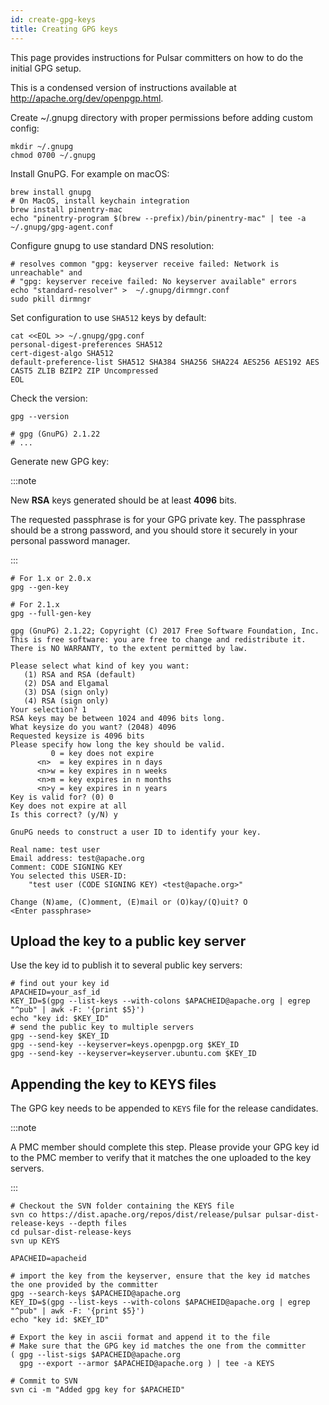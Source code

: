 ```yaml
---
id: create-gpg-keys
title: Creating GPG keys
---
```


This page provides instructions for Pulsar committers on how to do the initial GPG setup.

This is a condensed version of instructions available at http://apache.org/dev/openpgp.html.

Create ~/.gnupg directory with proper permissions before adding custom config:
```shell
mkdir ~/.gnupg
chmod 0700 ~/.gnupg
```

Install GnuPG. For example on macOS:

```shell
brew install gnupg
# On MacOS, install keychain integration
brew install pinentry-mac
echo "pinentry-program $(brew --prefix)/bin/pinentry-mac" | tee -a ~/.gnupg/gpg-agent.conf
```

Configure gnupg to use standard DNS resolution:

```shell
# resolves common "gpg: keyserver receive failed: Network is unreachable" and 
# "gpg: keyserver receive failed: No keyserver available" errors
echo "standard-resolver" >  ~/.gnupg/dirmngr.conf
sudo pkill dirmngr
```

Set configuration to use `SHA512` keys by default:

```shell
cat <<EOL >> ~/.gnupg/gpg.conf
personal-digest-preferences SHA512
cert-digest-algo SHA512
default-preference-list SHA512 SHA384 SHA256 SHA224 AES256 AES192 AES CAST5 ZLIB BZIP2 ZIP Uncompressed
EOL
```

Check the version:

```shell
gpg --version

# gpg (GnuPG) 2.1.22
# ...
```

Generate new GPG key:

:::note

New **RSA** keys generated should be at least **4096** bits.

The requested passphrase is for your GPG private key. The passphrase should be a strong password, and you should store it securely in your personal password manager.

:::


```shell
# For 1.x or 2.0.x
gpg --gen-key

# For 2.1.x
gpg --full-gen-key

gpg (GnuPG) 2.1.22; Copyright (C) 2017 Free Software Foundation, Inc.
This is free software: you are free to change and redistribute it.
There is NO WARRANTY, to the extent permitted by law.

Please select what kind of key you want:
   (1) RSA and RSA (default)
   (2) DSA and Elgamal
   (3) DSA (sign only)
   (4) RSA (sign only)
Your selection? 1
RSA keys may be between 1024 and 4096 bits long.
What keysize do you want? (2048) 4096
Requested keysize is 4096 bits
Please specify how long the key should be valid.
         0 = key does not expire
      <n>  = key expires in n days
      <n>w = key expires in n weeks
      <n>m = key expires in n months
      <n>y = key expires in n years
Key is valid for? (0) 0
Key does not expire at all
Is this correct? (y/N) y

GnuPG needs to construct a user ID to identify your key.

Real name: test user
Email address: test@apache.org
Comment: CODE SIGNING KEY
You selected this USER-ID:
    "test user (CODE SIGNING KEY) <test@apache.org>"

Change (N)ame, (C)omment, (E)mail or (O)kay/(Q)uit? O
<Enter passphrase>
```

## Upload the key to a public key server

Use the key id to publish it to several public key servers:

```shell
# find out your key id
APACHEID=your_asf_id
KEY_ID=$(gpg --list-keys --with-colons $APACHEID@apache.org | egrep "^pub" | awk -F: '{print $5}')
echo "key id: $KEY_ID"
# send the public key to multiple servers
gpg --send-key $KEY_ID
gpg --send-key --keyserver=keys.openpgp.org $KEY_ID
gpg --send-key --keyserver=keyserver.ubuntu.com $KEY_ID
```

## Appending the key to KEYS files

The GPG key needs to be appended to `KEYS` file for the release candidates.

:::note

A PMC member should complete this step. 
Please provide your GPG key id to the PMC member to verify that it matches the one uploaded to the key servers.

:::

```shell
# Checkout the SVN folder containing the KEYS file
svn co https://dist.apache.org/repos/dist/release/pulsar pulsar-dist-release-keys --depth files
cd pulsar-dist-release-keys
svn up KEYS

APACHEID=apacheid

# import the key from the keyserver, ensure that the key id matches the one provided by the committer
gpg --search-keys $APACHEID@apache.org
KEY_ID=$(gpg --list-keys --with-colons $APACHEID@apache.org | egrep "^pub" | awk -F: '{print $5}')
echo "key id: $KEY_ID"

# Export the key in ascii format and append it to the file
# Make sure that the GPG key id matches the one from the committer
( gpg --list-sigs $APACHEID@apache.org
  gpg --export --armor $APACHEID@apache.org ) | tee -a KEYS

# Commit to SVN
svn ci -m "Added gpg key for $APACHEID"
```
